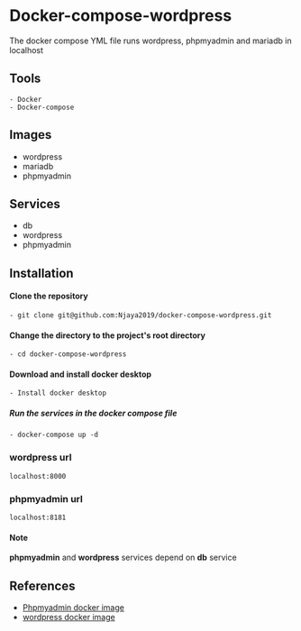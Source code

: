 # Docker-compose-wordpress
The docker compose YML file runs wordpress, phpmyadmin and mariadb in localhost

## Tools
```
- Docker
- Docker-compose
```

## Images
- wordpress
- mariadb
- phpmyadmin

## Services
- db
- wordpress
- phpmyadmin

## Installation

#### Clone the repository
```
- git clone git@github.com:Njaya2019/docker-compose-wordpress.git
```
#### Change the directory to the project's root directory
```
- cd docker-compose-wordpress
```

#### Download and install docker desktop

```
- Install docker desktop
```

##### Run the services in the docker compose file
```
- docker-compose up -d
```
### wordpress url
```
localhost:8000
```

### phpmyadmin url
```
localhost:8181
```

#### Note
 **phpmyadmin** and **wordpress** services depend on **db** service
 
 ## References
- [Phpmyadmin docker image](https://hub.docker.com/r/phpmyadmin/phpmyadmin/)
- [wordpress docker image](https://hub.docker.com/_/wordpress)
 

